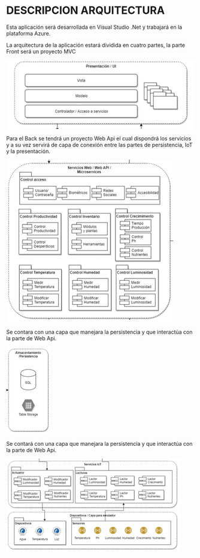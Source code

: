 # DESCRIPCION ARQUITECTURA

Esta aplicación será desarrollada en Visual Studio .Net y trabajará en la plataforma Azure.

La arquitectura de la aplicación estará dividida en cuatro partes, la parte Front será un proyecto MVC 

![Arquitectura001](./Arquitectura001.png)

Para el Back se tendrá un proyecto Web Api el cual dispondrá los servicios y a su vez servirá de capa de conexión entre las partes de persistencia, IoT y la presentación.

![Arquitectura002](./Arquitectura002.png)

Se contara con una capa que manejara la persistencia y que interactúa con la parte de Web Api.

![Arquitectura003](./Arquitectura003.png)

Se contará con una capa que manejara la persistencia y que interactúa con la parte de Web Api.

![Arquitectura004](./Arquitectura004.png)
